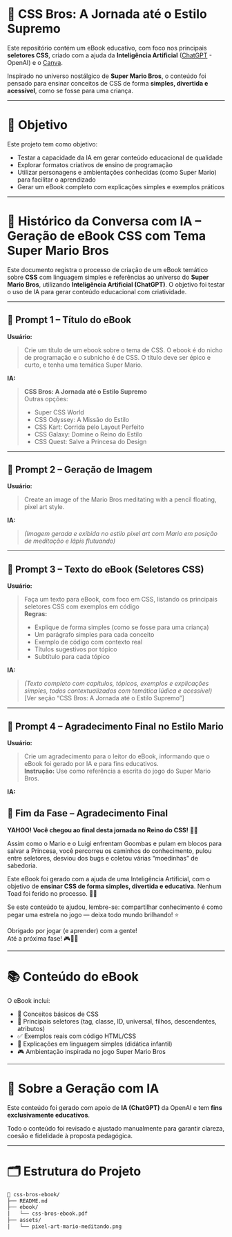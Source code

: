 # 📘 CSS Bros: A Jornada até o Estilo Supremo

Este repositório contém um eBook educativo, com foco nos principais **seletores CSS**, criado com a ajuda da **Inteligência Artificial** ([ChatGPT](https://chatgpt.com/) - OpenAI) e o [Canva](https://www.canva.com/).

Inspirado no universo nostálgico de **Super Mario Bros**, o conteúdo foi pensado para ensinar conceitos de CSS de forma **simples, divertida e acessível**, como se fosse para uma criança.

---

# 🎯 Objetivo

Este projeto tem como objetivo:

- Testar a capacidade da IA em gerar conteúdo educacional de qualidade
- Explorar formatos criativos de ensino de programação
- Utilizar personagens e ambientações conhecidas (como Super Mario) para facilitar o aprendizado
- Gerar um eBook completo com explicações simples e exemplos práticos

---
# 💬 Histórico da Conversa com IA – Geração de eBook CSS com Tema Super Mario Bros

Este documento registra o processo de criação de um eBook temático sobre **CSS** com linguagem simples e referências ao universo do **Super Mario Bros**, utilizando **Inteligência Artificial (ChatGPT)**. O objetivo foi testar o uso de IA para gerar conteúdo educacional com criatividade.

---

## 🧠 Prompt 1 – Título do eBook

**Usuário:**
> Crie um título de um ebook sobre o tema de CSS. O ebook é do nicho de programação e o subnicho é de CSS. O título deve ser épico e curto, e tenha uma temática Super Mario.

**IA:**
> **CSS Bros: A Jornada até o Estilo Supremo**  
> Outras opções:
> - Super CSS World  
> - CSS Odyssey: A Missão do Estilo  
> - CSS Kart: Corrida pelo Layout Perfeito  
> - CSS Galaxy: Domine o Reino do Estilo  
> - CSS Quest: Salve a Princesa do Design

---

## 🎨 Prompt 2 – Geração de Imagem

**Usuário:**
> Create an image of the Mario Bros meditating with a pencil floating, pixel art style.

**IA:**
> *(Imagem gerada e exibida no estilo pixel art com Mario em posição de meditação e lápis flutuando)*

---

## 📘 Prompt 3 – Texto do eBook (Seletores CSS)

**Usuário:**
> Faça um texto para eBook, com foco em CSS, listando os principais seletores CSS com exemplos em código  
> **Regras:**
> - Explique de forma simples (como se fosse para uma criança)  
> - Um parágrafo simples para cada conceito  
> - Exemplo de código com contexto real  
> - Títulos sugestivos por tópico  
> - Subtítulo para cada tópico

**IA:**
> *(Texto completo com capítulos, tópicos, exemplos e explicações simples, todos contextualizados com temática lúdica e acessível)*  
> [Ver seção “CSS Bros: A Jornada até o Estilo Supremo”]

---

## 🙏 Prompt 4 – Agradecimento Final no Estilo Mario

**Usuário:**
> Crie um agradecimento para o leitor do eBook, informando que o eBook foi gerado por IA e para fins educativos.  
> **Instrução:** Use como referência a escrita do jogo do Super Mario Bros.

**IA:**
## 🏁 Fim da Fase – Agradecimento Final

**YAHOO! Você chegou ao final desta jornada no Reino do CSS!** 🏰🎉

Assim como o Mario e o Luigi enfrentam Goombas e pulam em blocos para salvar a Princesa, você percorreu os caminhos do conhecimento, pulou entre seletores, desviou dos bugs e coletou várias “moedinhas” de sabedoria.

Este eBook foi gerado com a ajuda de uma Inteligência Artificial, com o objetivo de **ensinar CSS de forma simples, divertida e educativa**. Nenhum Toad foi ferido no processo. 🐸✨

Se este conteúdo te ajudou, lembre-se: compartilhar conhecimento é como pegar uma estrela no jogo — deixa todo mundo brilhando! ⭐

Obrigado por jogar (e aprender) com a gente!  
Até a próxima fase! 🎮👨‍💻

---
# 📚 Conteúdo do eBook

O eBook inclui:

- 📌 Conceitos básicos de CSS
- 🧱 Principais seletores (tag, classe, ID, universal, filhos, descendentes, atributos)
- ✅ Exemplos reais com código HTML/CSS
- 🧒 Explicações em linguagem simples (didática infantil)
- 🎮 Ambientação inspirada no jogo Super Mario Bros

---

# 🤖 Sobre a Geração com IA

Este conteúdo foi gerado com apoio de **IA (ChatGPT)** da OpenAI e tem **fins exclusivamente educativos**.

Todo o conteúdo foi revisado e ajustado manualmente para garantir clareza, coesão e fidelidade à proposta pedagógica.

---

# 🗂 Estrutura do Projeto

```bash
📂 css-bros-ebook/
├── README.md
├── ebook/
│   └── css-bros-ebook.pdf
├── assets/
│   └── pixel-art-mario-meditando.png
```
